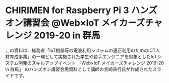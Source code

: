 # CHIRIMEN for Raspberry Pi 3 ハンズオン講習会 @Web×IoT メイカーズチャレンジ 2019-20 in 群馬

この資料は、総務省「IoT機器等の電波利用システムの適正利用のためのICT人材育成事業」の一環として実施された学生や若手エンジニアを対象としたIoTシステム開発のスキルアップイベント 「Web×IoT メイカーズチャレンジ 2019-20 in 群馬」 のハンズオン講習会用資料として講師の宮崎典行氏が作成されたスライドです。
